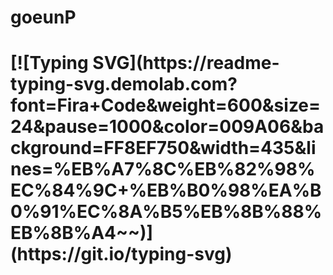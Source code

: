 # goeunP

<h1>[![Typing SVG](https://readme-typing-svg.demolab.com?font=Fira+Code&weight=600&size=24&pause=1000&color=009A06&background=FF8EF750&width=435&lines=%EB%A7%8C%EB%82%98%EC%84%9C+%EB%B0%98%EA%B0%91%EC%8A%B5%EB%8B%88%EB%8B%A4~~)](https://git.io/typing-svg)</h1>

